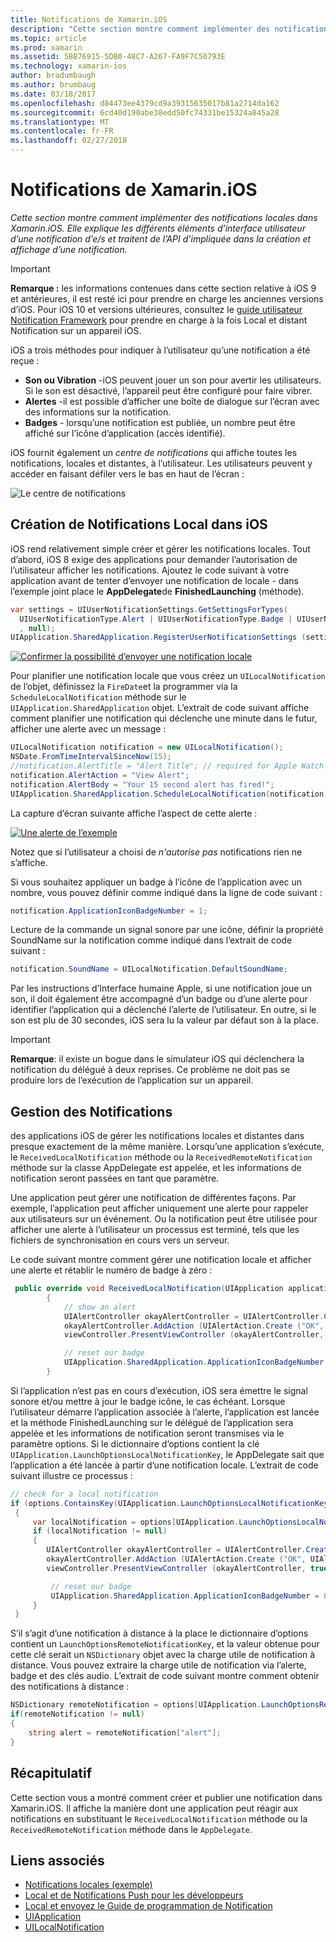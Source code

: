```yaml
---
title: Notifications de Xamarin.iOS
description: "Cette section montre comment implémenter des notifications locales dans Xamarin.iOS. Elle explique les différents éléments d’interface utilisateur d’une notification d’e/s et traitent de l’API d’impliquée dans la création et affichage d’une notification."
ms.topic: article
ms.prod: xamarin
ms.assetid: 5BB76915-5DB0-48C7-A267-FA9F7C50793E
ms.technology: xamarin-ios
author: bradumbaugh
ms.author: brumbaug
ms.date: 03/18/2017
ms.openlocfilehash: d84473ee4379cd9a39315635017b81a2714da162
ms.sourcegitcommit: 6cd40d190abe38edd50fc74331be15324a845a28
ms.translationtype: MT
ms.contentlocale: fr-FR
ms.lasthandoff: 02/27/2018
---
```

# <a name="notifications-in-xamarinios"></a>Notifications de Xamarin.iOS

_Cette section montre comment implémenter des notifications locales dans Xamarin.iOS. Elle explique les différents éléments d’interface utilisateur d’une notification d’e/s et traitent de l’API d’impliquée dans la création et affichage d’une notification._

> [!IMPORTANT]
> **Remarque :** les informations contenues dans cette section relative à iOS 9 et antérieures, il est resté ici pour prendre en charge les anciennes versions d’iOS. Pour iOS 10 et versions ultérieures, consultez le [guide utilisateur Notification Framework](~/ios/platform/user-notifications/index.md) pour prendre en charge à la fois Local et distant Notification sur un appareil iOS.

iOS a trois méthodes pour indiquer à l’utilisateur qu’une notification a été reçue :

-  **Son ou Vibration** -iOS peuvent jouer un son pour avertir les utilisateurs. Si le son est désactivé, l’appareil peut être configuré pour faire vibrer.
-  **Alertes** -il est possible d’afficher une boîte de dialogue sur l’écran avec des informations sur la notification.
-  **Badges** - lorsqu’une notification est publiée, un nombre peut être affiché sur l’icône d’application (accès identifié).


iOS fournit également un *centre de notifications* qui affiche toutes les notifications, locales et distantes, à l’utilisateur. Les utilisateurs peuvent y accéder en faisant défiler vers le bas en haut de l’écran :

 ![](local-notifications-in-ios-images/image13.png "Le centre de notifications")

## <a name="creating-local-notifications-in-ios"></a>Création de Notifications Local dans iOS

iOS rend relativement simple créer et gérer les notifications locales.
Tout d’abord, iOS 8 exige des applications pour demander l’autorisation de l’utilisateur afficher les notifications. Ajoutez le code suivant à votre application avant de tenter d’envoyer une notification de locale - dans l’exemple joint place le **AppDelegate**de **FinishedLaunching** (méthode).

```csharp
var settings = UIUserNotificationSettings.GetSettingsForTypes(
  UIUserNotificationType.Alert | UIUserNotificationType.Badge | UIUserNotificationType.Sound
  , null);
UIApplication.SharedApplication.RegisterUserNotificationSettings (settings);
```

  [ ![](local-notifications-in-ios-images/image0-sml.png "Confirmer la possibilité d’envoyer une notification locale")](local-notifications-in-ios-images/image0.png)

Pour planifier une notification locale que vous créez un `UILocalNotification` de l’objet, définissez la `FireDate`et la programmer via la `ScheduleLocalNotification` méthode sur le `UIApplication.SharedApplication` objet. L’extrait de code suivant affiche comment planifier une notification qui déclenche une minute dans le futur, afficher une alerte avec un message :

```csharp
UILocalNotification notification = new UILocalNotification();
NSDate.FromTimeIntervalSinceNow(15);
//notification.AlertTitle = "Alert Title"; // required for Apple Watch notifications
notification.AlertAction = "View Alert";
notification.AlertBody = "Your 15 second alert has fired!";
UIApplication.SharedApplication.ScheduleLocalNotification(notification);
```

La capture d’écran suivante affiche l’aspect de cette alerte :

  [ ![](local-notifications-in-ios-images/image2-sml.png "Une alerte de l’exemple")](local-notifications-in-ios-images/image2.png)

Notez que si l’utilisateur a choisi de *n'autorise pas* notifications rien ne s’affiche.

Si vous souhaitez appliquer un badge à l’icône de l’application avec un nombre, vous pouvez définir comme indiqué dans la ligne de code suivant :

```csharp
notification.ApplicationIconBadgeNumber = 1;
```

Lecture de la commande un signal sonore par une icône, définir la propriété SoundName sur la notification comme indiqué dans l’extrait de code suivant :

```csharp
notification.SoundName = UILocalNotification.DefaultSoundName;
```

Par les instructions d’Interface humaine Apple, si une notification joue un son, il doit également être accompagné d’un badge ou d’une alerte pour identifier l’application qui a déclenché l’alerte de l’utilisateur. En outre, si le son est plu de 30 secondes, iOS sera lu la valeur par défaut son à la place.

> [!IMPORTANT]
> **Remarque**: il existe un bogue dans le simulateur iOS qui déclenchera la notification du délégué à deux reprises. Ce problème ne doit pas se produire lors de l’exécution de l’application sur un appareil.

## <a name="handling-notifications"></a>Gestion des Notifications

des applications iOS de gérer les notifications locales et distantes dans presque exactement de la même manière. Lorsqu’une application s’exécute, le `ReceivedLocalNotification` méthode ou la `ReceivedRemoteNotification` méthode sur la classe AppDelegate est appelée, et les informations de notification seront passées en tant que paramètre.

Une application peut gérer une notification de différentes façons. Par exemple, l’application peut afficher uniquement une alerte pour rappeler aux utilisateurs sur un événement. Ou la notification peut être utilisée pour afficher une alerte à l’utilisateur un processus est terminé, tels que les fichiers de synchronisation en cours vers un serveur.

Le code suivant montre comment gérer une notification locale et afficher une alerte et rétablir le numéro de badge à zéro :

```csharp
 public override void ReceivedLocalNotification(UIApplication application, UILocalNotification notification)
        {
            // show an alert
            UIAlertController okayAlertController = UIAlertController.Create (notification.AlertAction, notification.AlertBody, UIAlertControllerStyle.Alert);
            okayAlertController.AddAction (UIAlertAction.Create ("OK", UIAlertActionStyle.Default, null));
            viewController.PresentViewController (okayAlertController, true, null);

            // reset our badge
            UIApplication.SharedApplication.ApplicationIconBadgeNumber = 0;
        }
```

Si l’application n’est pas en cours d’exécution, iOS sera émettre le signal sonore et/ou mettre à jour le badge icône, le cas échéant. Lorsque l’utilisateur démarre l’application associée à l’alerte, l’application est lancée et la méthode FinishedLaunching sur le délégué de l’application sera appelée et les informations de notification seront transmises via le paramètre options. Si le dictionnaire d’options contient la clé `UIApplication.LaunchOptionsLocalNotificationKey`, le AppDelegate sait que l’application a été lancée à partir d’une notification locale. L’extrait de code suivant illustre ce processus :

```csharp
// check for a local notification
if (options.ContainsKey(UIApplication.LaunchOptionsLocalNotificationKey))
 {
     var localNotification = options[UIApplication.LaunchOptionsLocalNotificationKey] as UILocalNotification;
     if (localNotification != null)
     {
        UIAlertController okayAlertController = UIAlertController.Create (localNotification.AlertAction, localNotification.AlertBody, UIAlertControllerStyle.Alert);
        okayAlertController.AddAction (UIAlertAction.Create ("OK", UIAlertActionStyle.Default, null));
        viewController.PresentViewController (okayAlertController, true, null);

         // reset our badge
         UIApplication.SharedApplication.ApplicationIconBadgeNumber = 0;
     }
 }
```

S’il s’agit d’une notification à distance à la place le dictionnaire d’options contient un `LaunchOptionsRemoteNotificationKey`, et la valeur obtenue pour cette clé serait un `NSDictionary` objet avec la charge utile de notification à distance. Vous pouvez extraire la charge utile de notification via l’alerte, badge et des clés audio. L’extrait de code suivant montre comment obtenir des notifications à distance :

```csharp
NSDictionary remoteNotification = options[UIApplication.LaunchOptionsRemoteNotificationKey];
if(remoteNotification != null)
{
    string alert = remoteNotification["alert"];
}
```

## <a name="summary"></a>Récapitulatif

Cette section vous a montré comment créer et publier une notification dans Xamarin.iOS. Il affiche la manière dont une application peut réagir aux notifications en substituant le `ReceivedLocalNotification` méthode ou la `ReceivedRemoteNotification` méthode dans le `AppDelegate`.


## <a name="related-links"></a>Liens associés

- [Notifications locales (exemple)](https://developer.xamarin.com/samples/monotouch/LocalNotifications)
- [Local et de Notifications Push pour les développeurs](https://developer.apple.com/notifications/)
- [Local et envoyez le Guide de programmation de Notification](https://developer.apple.com/library/prerelease/content/documentation/NetworkingInternet/Conceptual/RemoteNotificationsPG/)
- [UIApplication](http://iosapi.xamarin.com/?link=T%3aMonoTouch.UIKit.UIApplication)
- [UILocalNotification](http://iosapi.xamarin.com/?link=T%3aMonoTouch.UIKit.UILocalNotification)
